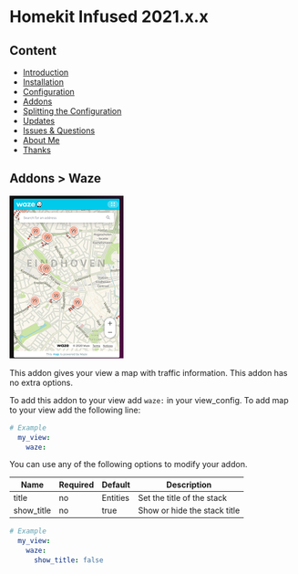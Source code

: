 # Homekit Infused 2021.x.x

## Content
- [Introduction](../index.md)
- [Installation](../installation.md)
- [Configuration](../configuration.md)
- [Addons](../addons.md)
- [Splitting the Configuration](../splitting-the-config.md)
- [Updates](../updates.md)
- [Issues & Questions](../issues.md)
- [About Me](../about.md)
- [Thanks](../thanks.md)

## Addons > Waze

![Homekit Infused](../images/waze-card.png)

This addon gives your view a map with traffic information.
This addon has no extra options.

To add this addon to your view add `waze:` in your view_config.
To add map to your view add the following line:

```yaml
# Example
  my_view:
    waze:
```

You can use any of the following options to modify your addon.

| Name | Required | Default | Description |
|----------------------------------|-------------|----------------------|-----------------------------------------------------------------------------------------------------------------------------------------------------------------------------------|
| title | no | Entities | Set the title of the stack |
| show_title | no | true | Show or hide the stack title |

```yaml
# Example
  my_view:
    waze:
      show_title: false
```              